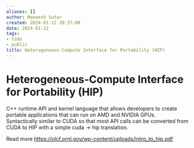 ```yaml
---
aliases: []
author: Maneesh Sutar
created: 2024-01-12 20:37:00
date: 2024-01-12
tags:
- todo
- public
title: Heterogeneous-Compute Interface for Portability (HIP)
---
```


# Heterogeneous-Compute Interface for Portability (HIP)

C++ runtime API and kernel language that allows developers to create portable applications that can run on AMD and NVIDIA GPUs.  
Syntactically similar to CUDA so that most API calls can be converted from CUDA to HIP with a simple cuda → hip translation.

Read more <https://olcf.ornl.gov/wp-content/uploads/intro_to_hip.pdf>

